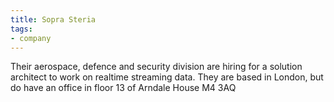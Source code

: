 ```yaml
---
title: Sopra Steria
tags:
- company
---
```

Their aerospace, defence and security division are hiring for a solution architect to work on realtime streaming data. They are based in London, but do have an office in floor 13 of Arndale House M4 3AQ